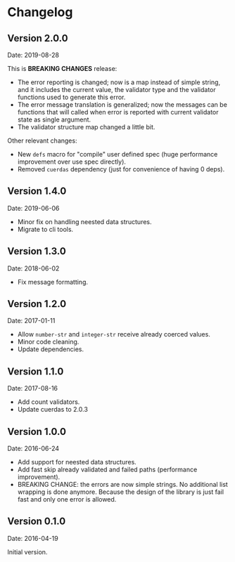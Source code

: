 # Changelog #

## Version 2.0.0 ##

Date: 2019-08-28

This is **BREAKING CHANGES** release:

- The error reporting is changed; now is a map instead of simple
  string, and it includes the current value, the validator type and
  the validator functions used to generate this error.
- The error message translation is generalized; now the messages can
  be functions that will called when error is reported with current
  validator state as single argument.
- The validator structure map changed a little bit.

Other relevant changes:

- New `defs` macro for "compile" user defined spec (huge performance
  improvement over use spec directly).
- Removed `cuerdas` dependency (just for convenience of having 0 deps).


## Version 1.4.0 ##

Date: 2019-06-06

- Minor fix on handling neested data structures.
- Migrate to cli tools.

## Version 1.3.0 ##

Date: 2018-06-02

- Fix message formatting.


## Version 1.2.0 ##

Date: 2017-01-11

- Allow `number-str` and `integer-str` receive already coerced values.
- Minor code cleaning.
- Update dependencies.

## Version 1.1.0 ##

Date: 2017-08-16

- Add count validators.
- Update cuerdas to 2.0.3


## Version 1.0.0 ##

Date: 2016-06-24

- Add support for neested data structures.
- Add fast skip already validated and failed paths (performance improvement).
- BREAKING CHANGE: the errors are now simple strings. No additional list
  wrapping is done anymore. Because the design of the library is just fail
  fast and only one error is allowed.


## Version 0.1.0 ##

Date: 2016-04-19

Initial version.
